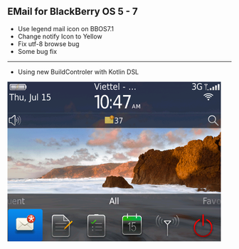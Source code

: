 EMail for BlackBerry OS 5 - 7
------------------------
+ Use legend mail icon on BBOS7.1
+ Change notify Icon to Yellow
+ Fix utf-8 browse bug
+ Some bug fix
___

+ Using new BuildControler with Kotlin DSL

![](https://github.com/nghuyy/Mail/blob/f88011c96027368d4e32b860d6ce6e6b695cffb4/img/s1.jpg)
